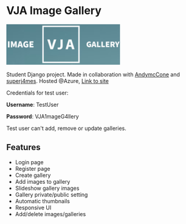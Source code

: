 # VJA Image Gallery

![vja-imagegallery](/docs/img/vja-image-gallery-header.png)

Student Django project. Made in collaboration with [AndymcCone](https://github.com/AndymcCone) and [superj4mes](https://github.com/superj4mes). Hosted @Azure, [Link to site](http://vja-imagegallery.eastus.cloudapp.azure.com/)

Credentials for test user:

**Username**: TestUser

**Password**: VJA1mageG4llery

Test user can't add, remove or update galleries.

## Features

* Login page
* Register page
* Create gallery
* Add images to gallery
* Slideshow gallery images
* Gallery private/public setting
* Automatic thumbnails
* Responsive UI
* Add/delete images/galleries
